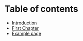 # Table of contents

* [Introduction](README.md)
* [First Chapter](first-chapter.md)
* [Example page](example-page.md)


